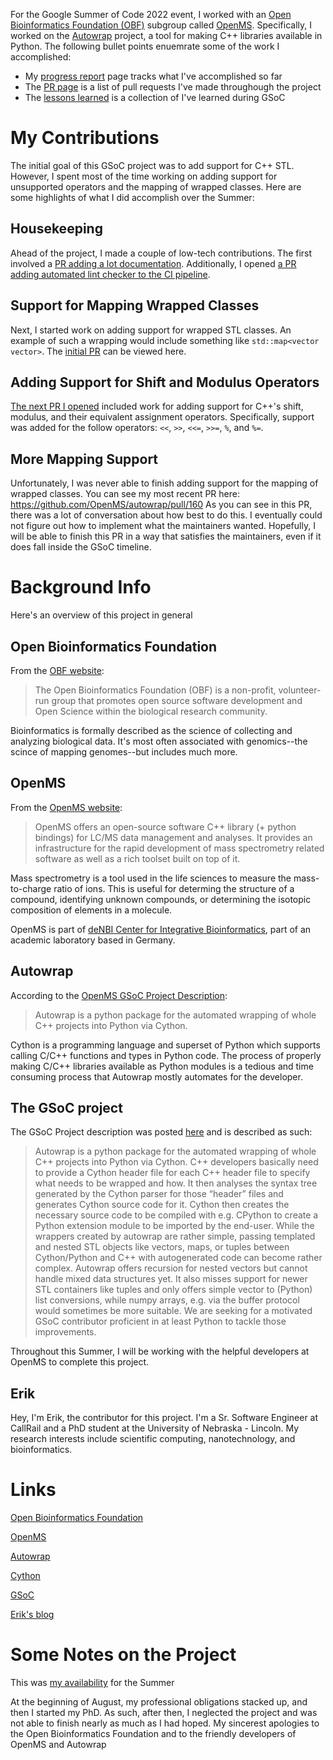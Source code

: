 For the Google Summer of Code 2022 event, I worked with an [Open Bioinformatics Foundation (OBF)](https://www.open-bio.org/) subgroup called [OpenMS](https://www.openms.de/). Specifically, I worked on the [Autowrap](https://github.com/OpenMS/autowrap#readme) project, a tool for making C++ libraries available in Python. The following bullet points enuemrate some of the work I accomplished:

* My [progress report](progress_page.md) page tracks what I've accomplished so far
* The [PR page](pull_requests.md) is a list of pull requests I've made throughough the project
* The [lessons learned](lessons_learned.md) is a collection of I've learned during GSoC


# My Contributions

The initial goal of this GSoC project was to add support for C++ STL. However, I spent most of the time working on adding support for unsupported operators and the mapping of wrapped classes. Here are some highlights of what I did accomplish over the Summer:

## Housekeeping

Ahead of the project, I made a couple of low-tech contributions. The first involved a [PR adding a lot documentation](https://github.com/OpenMS/autowrap/pull/149).
Additionally, I opened [a PR adding automated lint checker to the CI pipeline](https://github.com/OpenMS/autowrap/pull/156).

## Support for Mapping Wrapped Classes
Next, I started work on adding support for wrapped STL classes. An example of such a wrapping would include something like `std::map<vector vector>`. The [initial PR](https://github.com/erik-whiting/autowrap/pull/2) can be viewed here.

## Adding Support for Shift and Modulus Operators
[The next PR I opened](https://github.com/OpenMS/autowrap/pull/159) included work for adding support for C++'s shift, modulus, and their equivalent assignment operators. Specifically, support was added for the follow operators: `<<`, `>>`, `<<=`, `>>=`, `%`, and `%=`.

## More Mapping Support
Unfortunately, I was never able to finish adding support for the mapping of wrapped classes. You can see my most recent PR here: https://github.com/OpenMS/autowrap/pull/160
As you can see in this PR, there was a lot of conversation about how best to do this. I eventually could not figure out how to implement what the maintainers wanted. Hopefully, I will be able to finish this PR in a way that satisfies the maintainers, even if it does fall inside the GSoC timeline.

# Background Info

Here's an overview of this project in general

## Open Bioinformatics Foundation
From the [OBF website](https://www.open-bio.org/):
> The Open Bioinformatics Foundation (OBF) is a non-profit, volunteer-run group that promotes open source software development and Open Science within the biological research community.

Bioinformatics is formally described as the science of collecting and analyzing biological data. It's most often associated with genomics--the scince of mapping genomes--but includes much more.

## OpenMS
From the [OpenMS website](https://www.openms.de/):
> OpenMS offers an open-source software C++ library (+ python bindings) for LC/MS data management and analyses. It provides an infrastructure for the rapid development of mass spectrometry related software as well as a rich toolset built on top of it.

Mass spectrometry is a tool used in the life sciences to measure the mass-to-charge ratio of ions. This is useful for determing the structure of a compound, identifying unknown compounds, or determining the isotopic composition of elements in a molecule.

OpenMS is part of [deNBI Center for Integrative Bioinformatics](https://www.denbi.de/network/center-for-integrative-bioinformatics-cibi), part of an academic laboratory based in Germany.

## Autowrap
According to the [OpenMS GSoC Project Description](https://www.open-bio.org/events/gsoc/gsoc-project-ideas/#openms-autowrap):
> Autowrap is a python package for the automated wrapping of whole C++ projects into Python via Cython.

Cython is a programming language and superset of Python which supports calling C/C++ functions and types in Python code. The process of properly making C/C++ libraries available as Python modules is a tedious and time consuming process that Autowrap mostly automates for the developer.

## The GSoC project
The GSoC Project description was posted [here](https://www.open-bio.org/events/gsoc/gsoc-project-ideas/#openms-autowrap) and is described as such:
> Autowrap is a python package for the automated wrapping of whole C++ projects into Python via Cython. C++ developers basically need to provide a Cython header file for each C++ header file to specify what needs to be wrapped and how. It then analyses the syntax tree generated by the Cython parser for those “header” files and generates Cython source code for it. Cython then creates the necessary source code to be compiled with e.g. CPython to create a Python extension module to be imported by the end-user. While the wrappers created by autowrap are rather simple, passing templated and nested STL objects like vectors, maps, or tuples between Cython/Python and C++ with autogenerated code can become rather complex. Autowrap offers recursion for nested vectors but cannot handle mixed data structures yet. It also misses support for newer STL containers like tuples and only offers simple vector to (Python) list conversions, while numpy arrays, e.g. via the buffer protocol would sometimes be more suitable. We are seeking for a motivated GSoC contributor proficient in at least Python to tackle those improvements.

Throughout this Summer, I will be working with the helpful developers at OpenMS to complete this project.

## Erik
Hey, I'm Erik, the contributor for this project. I'm a Sr. Software Engineer at CallRail and a PhD student at the University of Nebraska - Lincoln. My research interests include scientific computing, nanotechnology, and bioinformatics.

# Links

[Open Bioinformatics Foundation](https://www.open-bio.org/)

[OpenMS](https://www.openms.de/)

[Autowrap](https://github.com/OpenMS/autowrap#readme)

[Cython](https://cython.org/)

[GSoC](https://summerofcode.withgoogle.com/)

[Erik's blog](https://erikscode.space/)

# Some Notes on the Project

This was [my availability](availability.md) for the Summer

At the beginning of August, my professional obligations stacked up, and then I started my PhD. As such, after then, I neglected the project and was not able to finish nearly as much as I had hoped. My sincerest apologies to the Open Bioinformatics Foundation and to the friendly developers of OpenMS and Autowrap
